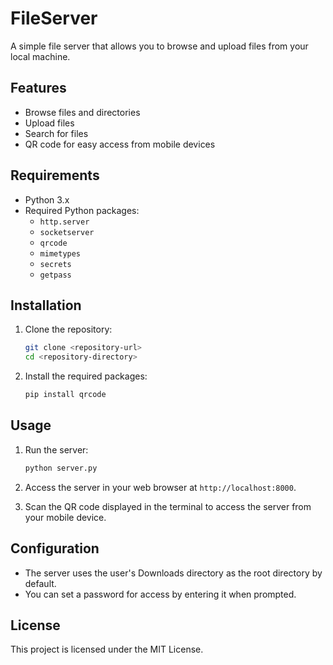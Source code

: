 # FileServer

A simple file server that allows you to browse and upload files from your local machine.

## Features

- Browse files and directories
- Upload files
- Search for files
- QR code for easy access from mobile devices

## Requirements

- Python 3.x
- Required Python packages:
  - `http.server`
  - `socketserver`
  - `qrcode`
  - `mimetypes`
  - `secrets`
  - `getpass`

## Installation

1. Clone the repository:
   ```bash
   git clone <repository-url>
   cd <repository-directory>
   ```

2. Install the required packages:
   ```bash
   pip install qrcode
   ```

## Usage

1. Run the server:
   ```bash
   python server.py
   ```

2. Access the server in your web browser at `http://localhost:8000`.

3. Scan the QR code displayed in the terminal to access the server from your mobile device.

## Configuration

- The server uses the user's Downloads directory as the root directory by default.
- You can set a password for access by entering it when prompted.

## License

This project is licensed under the MIT License. 
